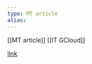 ```yaml
---
type: MT article
alias: 
---
```

 
[[MT article]]
[[IT GCloud]]

[link](https://cloud.google.com/blog/products/networking/better-load-balancing-for-app-engine-cloud-run-and-functions)



